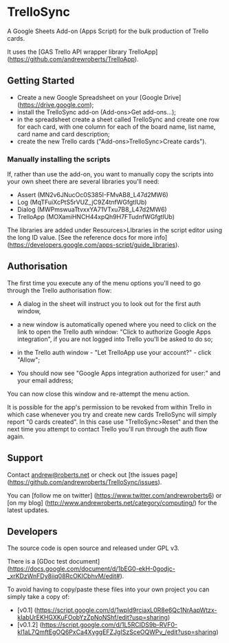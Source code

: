 # TrelloSync

A Google Sheets Add-on (Apps Script) for the bulk production of Trello cards.

It uses the [GAS Trello API wrapper library TrelloApp] (https://github.com/andrewroberts/TrelloApp).

## Getting Started

* Create a new Google Spreadsheet on your [Google Drive] (https://drive.google.com);
* install the TrelloSync add-on (Add-ons>Get add-ons...);
* in the spreadsheet create a sheet called TrelloSync and create one row for each card, with one column for each of the board name, list name, card name and card description;
* create the new Trello cards ("Add-ons>TrelloSync>Create cards").

### Manually installing the scripts

If, rather than use the add-on, you want to manually copy the scripts into your own sheet there are several libraries you'll need:

* Assert (MN2v6JNucOc0S385I-FMvAB8_L47d2MW6)
* Log (MqTFuiXcPtS5rVUZ_jC9Z4tnfWGfgtIUb)
* Dialog (MWPmswuaTtvxxYA71VTxu7B8_L47d2MW6)
* TrelloApp (MOXamiHNCH44xpQh9H7FTudnfWGfgtIUb)

The libraries are added under Resources>LIbraries in the script editor using the long ID value. [See the reference docs for more info] (https://developers.google.com/apps-script/guide_libraries).

## Authorisation

The first time you execute any of the menu options you'll need to go through the Trello authorisation flow:

* A dialog in the sheet will instruct you to look out for the first auth window, 

* a new window is automatically opened where you need to click on the link to open the Trello auth window: "Click to authorize Google Apps integration", if you are not logged into Trello you'll be asked to do so;

* in the Trello auth window - "Let TrelloApp use your account?" - click "Allow";

* You should now see "Google Apps integration authorized for user:" and your email address;

You can now close this window and re-attempt the menu action.

It is possible for the app's permission to be revoked from within Trello in which case whenever you try and create new cards TrelloSync will simply report "0 cards created". In this case use "TrelloSync>Reset" and then the next time you attempt to contact Trello you'll run through the auth flow again.

## Support 

Contact [andrew@roberts.net](mailto:andrew@roberts.net) or check out [the issues page] (https://github.com/andrewroberts/TrelloSync/issues).

You can [follow me on twitter] (https://www.twitter.com/andrewroberts6) or [on my blog] (http://www.andrewroberts.net/category/computing/) for the latest updates.

## Developers

The source code is open source and released under GPL v3.

There is a [GDoc test document] (https://docs.google.com/document/d/1bEG0-ekH-0godjc-_xrKDzWnFDy8iiq08RcOKlCbhvM/edit#).

To avoid having to copy/paste these files into your own project you can simply take a copy of:

* [v0.1] (https://script.google.com/d/1wpId9rciaxL0R8e6Qc1NrAapWtzx-kIabUrEKHGXKuFOobYzZpNoNShf/edit?usp=sharing)
* [v0.1.2] (https://script.google.com/d/1L5RCIDS9b-RVF0-kl1aL7QmftEgOQ6PxCa4XyggEFZJgISzSceOQWPv_/edit?usp=sharing)
